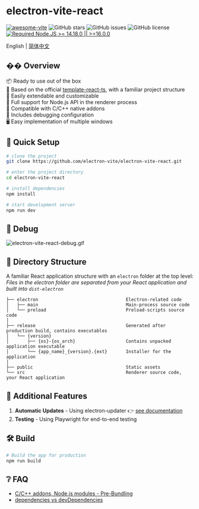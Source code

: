 # electron-vite-react

[![awesome-vite](https://awesome.re/mentioned-badge.svg)](https://github.com/vitejs/awesome-vite)
![GitHub stars](https://img.shields.io/github/stars/caoxiemeihao/vite-react-electron?color=fa6470)
![GitHub issues](https://img.shields.io/github/issues/caoxiemeihao/vite-react-electron?color=d8b22d)
![GitHub license](https://img.shields.io/github/license/caoxiemeihao/vite-react-electron)
[![Required Node.JS >= 14.18.0 || >=16.0.0](https://img.shields.io/static/v1?label=node&message=14.18.0%20||%20%3E=16.0.0&logo=node.js&color=3f893e)](https://nodejs.org/about/releases)

English | [简体中文](README.zh-CN.md)

## �� Overview

📦 Ready to use out of the box  
🎯 Based on the official [template-react-ts](https://github.com/vitejs/vite/tree/main/packages/create-vite/template-react-ts), with a familiar project structure  
🌱 Easily extendable and customizable  
💪 Full support for Node.js API in the renderer process  
🔩 Compatible with C/C++ native addons  
🐞 Includes debugging configuration  
🖥 Easy implementation of multiple windows  

## 🛫 Quick Setup

```sh
# clone the project
git clone https://github.com/electron-vite/electron-vite-react.git

# enter the project directory
cd electron-vite-react

# install dependencies
npm install

# start development server
npm run dev
```

## 🐞 Debug

![electron-vite-react-debug.gif](/electron-vite-react-debug.gif)

## 📂 Directory Structure

A familiar React application structure with an `electron` folder at the top level:  
*Files in the electron folder are separated from your React application and built into `dist-electron`*  

```tree
├── electron                                 Electron-related code
│   ├── main                                 Main-process source code
│   └── preload                              Preload-scripts source code
│
├── release                                  Generated after production build, contains executables
│   └── {version}
│       ├── {os}-{os_arch}                   Contains unpacked application executable
│       └── {app_name}_{version}.{ext}       Installer for the application
│
├── public                                   Static assets
└── src                                      Renderer source code, your React application
```

## 🔧 Additional Features

1. **Automatic Updates** - Using electron-updater 👉 [see documentation](src/components/update/README.md)
2. **Testing** - Using Playwright for end-to-end testing

## 🛠️ Build

```sh
# Build the app for production
npm run build
```

## ❔ FAQ

- [C/C++ addons, Node.js modules - Pre-Bundling](https://github.com/electron-vite/vite-plugin-electron-renderer#dependency-pre-bundling)
- [dependencies vs devDependencies](https://github.com/electron-vite/vite-plugin-electron-renderer#dependencies-vs-devdependencies)
